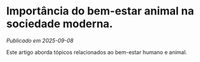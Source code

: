 # Importância do bem-estar animal na sociedade moderna.

*Publicado em 2025-09-08*

Este artigo aborda tópicos relacionados ao bem-estar humano e animal.

